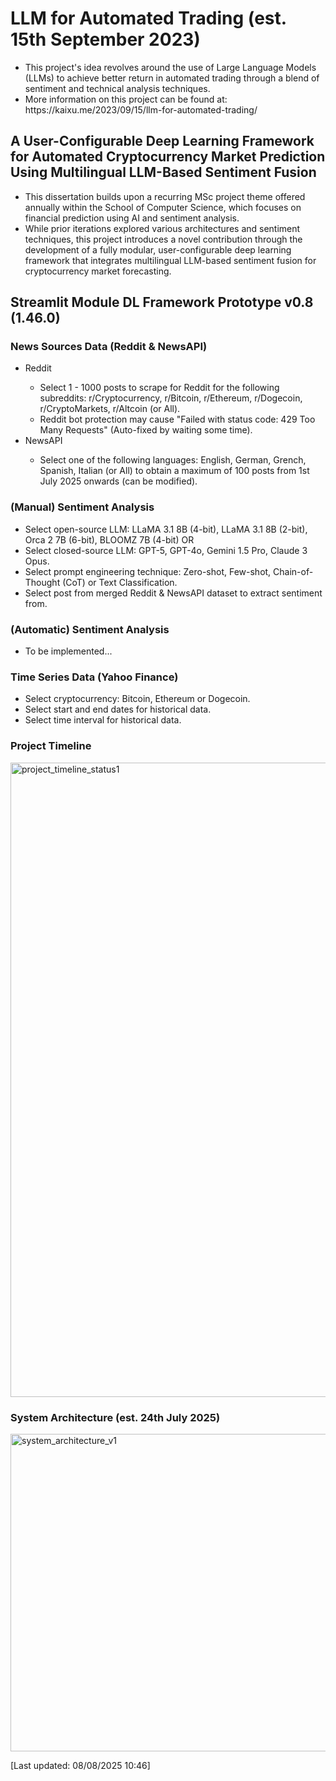 # LLM for Automated Trading (est. 15th September 2023)
<ul>
<li>This project's idea revolves around the use of Large Language Models (LLMs) to achieve better return in automated trading through a blend of sentiment and technical analysis techniques.</li>
<li>More information on this project can be found at: https://kaixu.me/2023/09/15/llm-for-automated-trading/</li>
</ul>

## A User-Configurable Deep Learning Framework for Automated Cryptocurrency Market Prediction Using Multilingual LLM-Based Sentiment Fusion
<ul>
<li>This dissertation builds upon a recurring MSc project theme offered annually within the School of Computer Science, which focuses on financial prediction using AI and sentiment analysis.</li>
<li>While prior iterations explored various architectures and sentiment techniques, this project introduces a novel contribution through the development of a fully modular, user-configurable deep learning framework that integrates multilingual LLM-based sentiment fusion for cryptocurrency market forecasting.</li>
</ul>

## Streamlit Module DL Framework Prototype v0.8 (1.46.0)
### News Sources Data (Reddit & NewsAPI)
<ul>
  <li>Reddit</li>
  <ul>
    <li>Select 1 - 1000 posts to scrape for Reddit for the following subreddits: r/Cryptocurrency, r/Bitcoin, r/Ethereum, r/Dogecoin, r/CryptoMarkets, r/Altcoin (or All).</li>
    <li>Reddit bot protection may cause "Failed with status code: 429 Too Many Requests" (Auto-fixed by waiting some time).<br></li>
  </ul>
  <li>NewsAPI</li>
  <ul>
    <li>Select one of the following languages: English, German, Grench, Spanish, Italian (or All) to obtain a maximum of 100 posts from 1st July 2025 onwards (can be modified).</li>
  </ul>
</ul>

### (Manual) Sentiment Analysis
<ul>
  <li>Select open-source LLM: LLaMA 3.1 8B (4-bit), LLaMA 3.1 8B (2-bit), Orca 2 7B (6-bit), BLOOMZ 7B (4-bit) OR</li>
  <li>Select closed-source LLM: GPT-5, GPT-4o, Gemini 1.5 Pro, Claude 3 Opus.</li>
  <li>Select prompt engineering technique: Zero-shot, Few-shot, Chain-of-Thought (CoT) or Text Classification.</li>
  <li>Select post from merged Reddit & NewsAPI dataset to extract sentiment from.</li>
</ul>

### (Automatic) Sentiment Analysis
<ul>
  <li>To be implemented...</li>
</ul>

### Time Series Data (Yahoo Finance)
<ul>
  <li>Select cryptocurrency: Bitcoin, Ethereum or Dogecoin.</li>
  <li>Select start and end dates for historical data.</li>
  <li>Select time interval for historical data.</li>
</ul>

### Project Timeline
<img width="1659" height="1015" alt="project_timeline_status1" src="https://github.com/user-attachments/assets/ae471c94-60ef-4740-a391-fef4f3aa925e" />

### System Architecture (est. 24th July 2025)
<img width="1076" height="508" alt="system_architecture_v1" src="https://github.com/user-attachments/assets/7917df34-004d-4ee4-8694-f2b208fd9813" />

[Last updated: 08/08/2025 10:46]



